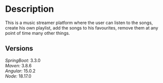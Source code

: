 # Description   
This is a music streamer platform where the user can listen to the songs, create his own playlist, add the songs to his favourites, remove them at any point of time many other things. 

## Versions
_SpringBoot:_ 3.3.0  
_Maven:_ 3.8.6  
_Angular:_ 15.0.2  
_Node:_ 18.17.0
